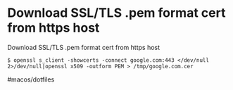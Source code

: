 # Download SSL/TLS .pem format cert from https host

Download SSL/TLS .pem format cert from https host

`$ openssl s_client -showcerts -connect google.com:443 </dev/null 2>/dev/null|openssl x509 -outform PEM > /tmp/google.com.cer`



#macos/dotfiles	